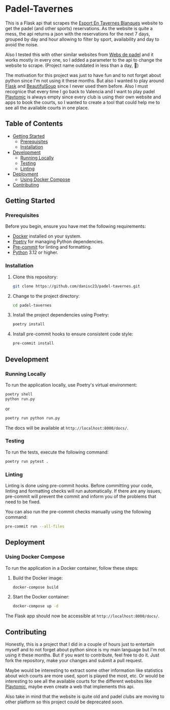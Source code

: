 # Padel-Tavernes

This is a Flask api that scrapes the [Esport En Tavernes Blanques](https://www.esportentavernesblanques.es/) website to get the padel (and other sports) reservations.
As the website is quite a mess, the api returns a json with the reservations for the next 7 days, grouped by day and hour allowing to filter by sport, availability and day to avoid the noise.

Also I tested this with other similar websites from [Webs de padel](https://www.websdepadel.com/) and it works mostly in every one, so I added a parameter to the api to change the website to scrape. (Project name outdated in less than a day, 🥳)

The motivation for this project was just to have fun and to not forget about python since I'm not using it these months. But also I wanted to play around [Flask](https://flask.palletsprojects.com/en/2.0.x/) and [BeautifulSoup](https://www.crummy.com/software/BeautifulSoup/bs4/doc/) since I never used them before. Also I must recognice that every time I go back to Valencia and I want to play padel [Playtomic](https://www.playtomic.io/) is always empty since every club is using their own website and apps to book the courts, so I wanted to create a tool that could help me to see all the available courts in one place.

## Table of Contents

- [Getting Started](#getting-started)
  - [Prerequisites](#prerequisites)
  - [Installation](#installation)
- [Development](#development)
  - [Running Locally](#running-locally)
  - [Testing](#testing)
  - [Linting](#linting)
- [Deployment](#deployment)
  - [Using Docker Compose](#using-docker-compose)
- [Contributing](#contributing)

## Getting Started

### Prerequisites

Before you begin, ensure you have met the following requirements:

- [Docker](https://www.docker.com/get-started) installed on your system.
- [Poetry](https://python-poetry.org/docs/) for managing Python dependencies.
- [Pre-commit](https://pre-commit.com/) for linting and formatting.
- [Python](https://www.python.org/downloads/) 3.12 or higher.

### Installation

1. Clone this repository:

   ```bash
   git clone https://github.com/danisc23/padel-tavernes.git
   ```

2. Change to the project directory:

   ```bash
   cd padel-tavernes
   ```

3. Install the project dependencies using Poetry:

   ```bash
   poetry install
   ```

4. Install pre-commit hooks to ensure consistent code style:

   ```bash
   pre-commit install
   ```

## Development

### Running Locally

To run the application locally, use Poetry's virtual environment:

```bash
poetry shell
python run.py
```

or

```bash
poetry run python run.py
```

The docs will be available at `http://localhost:8000/docs/`.

### Testing

To run the tests, execute the following command:

```bash
poetry run pytest .
```

### Linting

Linting is done using pre-commit hooks. Before committing your code, linting and formatting checks will run automatically. If there are any issues, pre-commit will prevent the commit and inform you of the problems that need to be fixed.

You can also run the pre-commit checks manually using the following command:

```bash
pre-commit run --all-files
```

## Deployment

### Using Docker Compose

To run the application in a Docker container, follow these steps:

1. Build the Docker image:

   ```bash
   docker-compose build
   ```

2. Start the Docker container:

   ```bash
   docker-compose up -d
   ```

The Flask app should now be accessible at `http://localhost:8000/docs/`.

## Contributing

Honestly, this is a project that I did in a couple of hours just to entertain myself and to not forget about python since is my main language but I'm not using it these months. But if you want to contribute, feel free to do it. Just fork the repository, make your changes and submit a pull request.

Maybe would be interesting to extract some other information like statistics about wich courts are more used, sport is played the most, etc.
Or would be interesting to see all the available courts for the different websites like [Playtomic](https://www.playtomic.io/), maybe even create a web that implements this api.

Also take in mind that the website is quite old and padel clubs are moving to other platform so this project could be deprecated soon.
